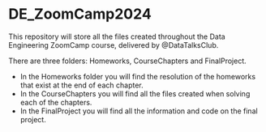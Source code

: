 # DE_ZoomCamp2024

This repository will store all the files created throughout the Data Engineering ZoomCamp course, delivered by @DataTalksClub.

There are three folders: Homeworks, CourseChapters and FinalProject. 

* In the Homeworks folder you will find the resolution of the homeworks that exist at the end of each chapter.
* In the CourseChapters you will find all the files created when solving each of the chapters.
* In the FinalProject you will find all the information and code on the final project.
